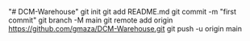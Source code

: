 "# DCM-Warehouse"  git init git add README.md git commit -m "first commit" git branch -M main git remote add origin https://github.com/gmaza/DCM-Warehouse.git git push -u origin main
